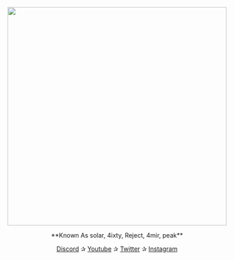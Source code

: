 <p align="center"><img width="500" height="500" src="https://cdn.discordapp.com/attachments/801205698977202186/827358522923941908/image0.gif"></p> <p align="center">**Known As solar, 4ixty, Reject, 4mir, peak**</p> <p align="center"> <a href="https://discord.gg/zAtKD32FMU">Discord</a> ✰ <a href="https://www.youtube.com/channel/UCNdjCahO5IkmVxPaIAPXQAw">Youtube</a> ✰ <a href="https://twitter.com/RealSolar">Twitter</a> ✰ <a href="https://www.instagram.com/realsolarr2/">Instagram</a> <br><br> </p>


